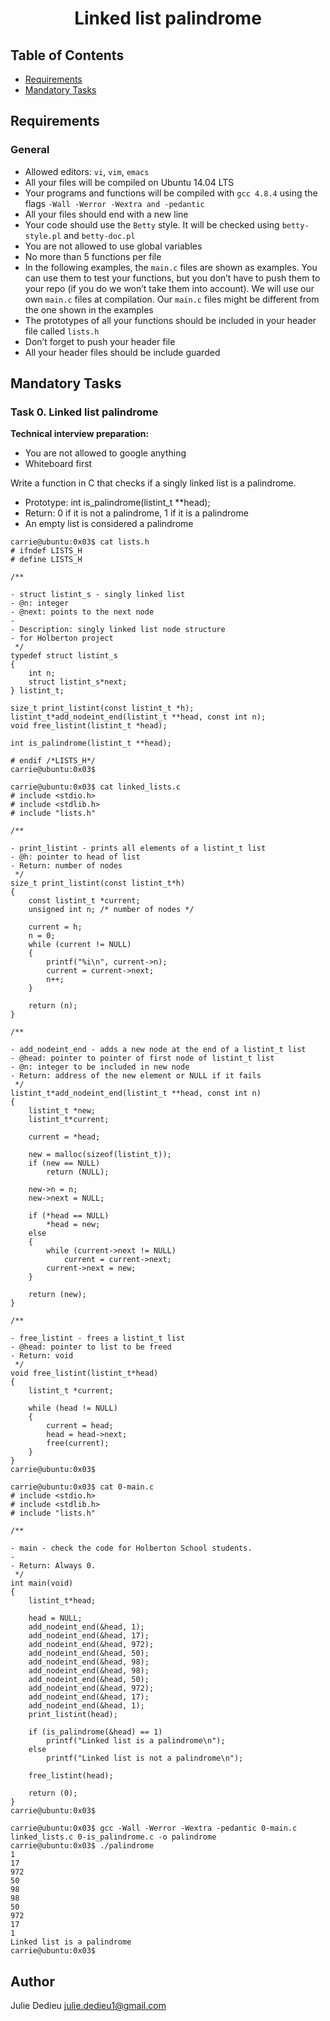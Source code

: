 # <p align="center">Linked list palindrome</p>

## Table of Contents

- [Requirements](#requirements)
- [Mandatory Tasks](#mandatory-tasks)

## Requirements

### General

- Allowed editors: `vi`, `vim`, `emacs`
- All your files will be compiled on Ubuntu 14.04 LTS
- Your programs and functions will be compiled with `gcc 4.8.4` using the flags `-Wall -Werror -Wextra and -pedantic`
- All your files should end with a new line
- Your code should use the `Betty` style. It will be checked using `betty-style.pl` and `betty-doc.pl`
- You are not allowed to use global variables
- No more than 5 functions per file
- In the following examples, the `main.c` files are shown as examples. You can use them to test your functions, but you don’t have to push them to your repo (if you do we won’t take them into account). We will use our own `main.c` files at compilation. Our `main.c` files might be different from the one shown in the examples
- The prototypes of all your functions should be included in your header file called `lists.h`
- Don’t forget to push your header file
- All your header files should be include guarded

## Mandatory Tasks

### Task 0. Linked list palindrome

**Technical interview preparation:**

- You are not allowed to google anything
- Whiteboard first

Write a function in C that checks if a singly linked list is a palindrome.

- Prototype: int is_palindrome(listint_t **head);
- Return: 0 if it is not a palindrome, 1 if it is a palindrome
- An empty list is considered a palindrome

```
carrie@ubuntu:0x03$ cat lists.h
# ifndef LISTS_H
# define LISTS_H

/**

- struct listint_s - singly linked list
- @n: integer
- @next: points to the next node
-
- Description: singly linked list node structure
- for Holberton project
 */
typedef struct listint_s
{
    int n;
    struct listint_s*next;
} listint_t;

size_t print_listint(const listint_t *h);
listint_t*add_nodeint_end(listint_t **head, const int n);
void free_listint(listint_t *head);

int is_palindrome(listint_t **head);

# endif /*LISTS_H*/
carrie@ubuntu:0x03$
```
```
carrie@ubuntu:0x03$ cat linked_lists.c
# include <stdio.h>
# include <stdlib.h>
# include "lists.h"

/**

- print_listint - prints all elements of a listint_t list
- @h: pointer to head of list
- Return: number of nodes
 */
size_t print_listint(const listint_t*h)
{
    const listint_t *current;
    unsigned int n; /* number of nodes */

    current = h;
    n = 0;
    while (current != NULL)
    {
        printf("%i\n", current->n);
        current = current->next;
        n++;
    }

    return (n);
}

/**

- add_nodeint_end - adds a new node at the end of a listint_t list
- @head: pointer to pointer of first node of listint_t list
- @n: integer to be included in new node
- Return: address of the new element or NULL if it fails
 */
listint_t*add_nodeint_end(listint_t **head, const int n)
{
    listint_t *new;
    listint_t*current;

    current = *head;

    new = malloc(sizeof(listint_t));
    if (new == NULL)
        return (NULL);

    new->n = n;
    new->next = NULL;

    if (*head == NULL)
        *head = new;
    else
    {
        while (current->next != NULL)
            current = current->next;
        current->next = new;
    }

    return (new);
}

/**

- free_listint - frees a listint_t list
- @head: pointer to list to be freed
- Return: void
 */
void free_listint(listint_t*head)
{
    listint_t *current;

    while (head != NULL)
    {
        current = head;
        head = head->next;
        free(current);
    }
}
carrie@ubuntu:0x03$
```
```
carrie@ubuntu:0x03$ cat 0-main.c
# include <stdio.h>
# include <stdlib.h>
# include "lists.h"

/**

- main - check the code for Holberton School students.
-
- Return: Always 0.
 */
int main(void)
{
    listint_t*head;

    head = NULL;
    add_nodeint_end(&head, 1);
    add_nodeint_end(&head, 17);
    add_nodeint_end(&head, 972);
    add_nodeint_end(&head, 50);
    add_nodeint_end(&head, 98);
    add_nodeint_end(&head, 98);
    add_nodeint_end(&head, 50);
    add_nodeint_end(&head, 972);
    add_nodeint_end(&head, 17);
    add_nodeint_end(&head, 1);
    print_listint(head);

    if (is_palindrome(&head) == 1)
        printf("Linked list is a palindrome\n");
    else
        printf("Linked list is not a palindrome\n");

    free_listint(head);

    return (0);
}
carrie@ubuntu:0x03$
```
```
carrie@ubuntu:0x03$ gcc -Wall -Werror -Wextra -pedantic 0-main.c linked_lists.c 0-is_palindrome.c -o palindrome
carrie@ubuntu:0x03$ ./palindrome
1
17
972
50
98
98
50
972
17
1
Linked list is a palindrome
carrie@ubuntu:0x03$
```

## Author

Julie Dedieu <julie.dedieu1@gmail.com>
